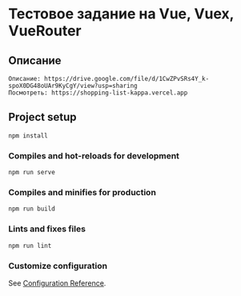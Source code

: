 # Тестовое задание на Vue, Vuex, VueRouter

## Описание
```
Описание: https://drive.google.com/file/d/1CwZPvSRs4Y_k-spoX0DG48oUAr9KyCgY/view?usp=sharing
Посмотреть: https://shopping-list-kappa.vercel.app
```

## Project setup
```
npm install
```

### Compiles and hot-reloads for development
```
npm run serve
```

### Compiles and minifies for production
```
npm run build
```

### Lints and fixes files
```
npm run lint
```

### Customize configuration
See [Configuration Reference](https://cli.vuejs.org/config/).
